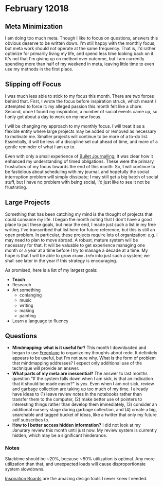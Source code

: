 # February 12018

## Meta Minimization

I am doing too much meta.
Though I like to focus on questions, answers this obvious deserve to be written down.
I'm still happy with the monthly focus, but meta work should not operate at the same frequency.
That is, I'd rather optimize for primarily living my life, and spend less time looking back on it.
It's not that I'm giving up on method over outcome, but I am currently spending more than half of my weekend in meta, leaving little time to even use my methods in the first place.

## Slipping off Focus

I was much less able to stick to my focus this month.
There are two forces behind that.
First, I wrote the focus before inspiration struck, which meant I attempted to force it: my alleged passion this month felt like a chore.
Second, once I found my inspiration, a number of social events came up, so I only got about a day to work on my new focus.

I will be changing my approach to my monthly focus.
I will treat it as a flexible entity where large projects may be added or removed as necessary to motivate me.
Smaller projects will continue to be more of a to-do list.
Essentially, it will be less of a discipline set out ahead of time, and more of a gentle reminder of what I am up to.

Even with only a small experience of [Bullet Journalling](http://bulletjournal.com/), it was clear how it enhanced my understanding of timed obligations.
These were the primary frustrators of my focus towards the end of this month.
So, I will continue to be fastidious about scheduling with my journal, and hopefully the social interruption problem will simply dissipate; I may still get a big batch of social stuff, but I have no problem with being social, I'd just like to see it not be frustrating.

## Large Projects

Something that has been catching my mind is the thought of projects that could consume my life.
I began the month noting that I don't have a good place to put these goals, but near the end, I made just such a list in my free writing.
I've transcribed that list here for future reference, but this is still an open problem.
In particular, these projects require lots of organization: e.g. I may need to plan to move abroad.
A robust, mature system will be necessary for that.
It will be valuable to get experience managing one month or a year at a time before I try to manage a decade at a time.
My hope is that I will be able to grow `okuno.info` into just such a system; we shall see later in the year if this strategy is encouraging.

As promised, here is a list of my largest goals:
  * **Teach**
  * Research
  * Art something
      * conlanging
      * music
      * writing
      * making
      * painting
  * Learn a language to fluency

## Questions

  * **Mindmapping: what is it useful for?**
    This month I downloaded and began to use [Freeplane](https://www.freeplane.org/wiki/index.php/Home) to organize my thoughts about redo.
    It definitely appears to be useful, but I'm not sure why.
    What is the form of problem that mindmapping addresses?
    I expect only additional use of the technique will provide an answer.
  * **What parts of my meta are inessential?**
    The answer to last months question "If the system falls down when I am sick, is that an indication that it should be made easier?" is _yes_.
    Even when I am not sick, review and garbage collection are taking up too much of my time.
    I already have ideas to (1) leave review notes in the notebooks rather than transfer them to the computer, (2) make better use of pointers to interesting things rather than develop them immediately, (3) consider an additional nursery stage during garbage collection, and (4) create a big, searchable and tagged bucket of ideas, like a twitter that only my future self subscribes to.
  * **How to I better access hidden information?**
    I did not look at my Janurary review this month until just now.
    My review system is currently hidden, which may be a significant hinderance.

### Notes

Slacktime should be ~20%, because ~80% utilization is optimal.
Any more utilization than that, and unexpected loads will cause disproportionate system slowdowns.

[Inspiration Boards](http://owl-ink.com/owl-ink-inspiration-boards/) are the amazing design tools I never knew I needed.

